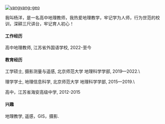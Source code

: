 

[![yangyang-geo](https://img.shields.io/badge/yangyang-geo-github-blue?logo=github)](https://github.com/yangyang-geo)

我叫杨洋，是一名高中地理教师，我热爱地理教学，牢记学为人师，行为世范的校训，深耕三尺讲台，牢记育人初心！

#### 工作经历

高中地理教师, 江苏省外国语学校, 2022-至今

#### 教育经历

工学硕士, 摄影测量与遥感, 北京师范大学 地理科学学部, 2019—2022.\

理学学士, 地理信息科学, 北京师范大学 地理科学学部, 2015—2019.\

高中，江苏省海安高级中学, 2012-2015

#### 兴趣

地理教学, 遥感，GIS，摄影.

